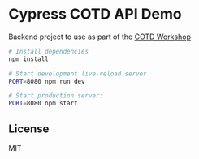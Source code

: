 Cypress COTD API Demo
==================================

Backend project to use as part of the [COTD Workshop](https://github.com/micleners/cypress-cotd)

```sh
# Install dependencies
npm install

# Start development live-reload server
PORT=8080 npm run dev

# Start production server:
PORT=8080 npm start
```

License
-------

MIT
